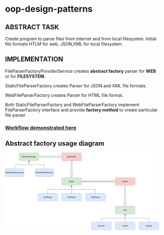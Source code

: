 # oop-design-patterns
## ABSTRACT TASK

Create program to parse files from internet and from local filesystem. Initial file formats HTLM for web, JSON,XML for local filesystem.

## IMPLEMENTATION

FileParserFactoryProviderService creates **abstract factory** parser for **WEB** or for **FILESYSTEM**.

StaticFileParserFactory creates Parser for JSON and XML file formats.

WebFileParserFactory creates Parser for HTML file format.

Both StaticFileParserFactory and WebFileParserFactory implement FileParserFactory interface
and provide **factory method** to create particular file parser

### [Workflow demonstrated here](https://github.com/paintInSour/oop-design-patterns/blob/master/factory/src/test/java/patterns/FactoryApplicationTests.java) 

## Abstract factory usage diagram

![Abstract factory](https://github.com/paintInSour/oop-design-patterns/blob/master/factory/static/AbstractFactoryDiagram.png?raw=true)


